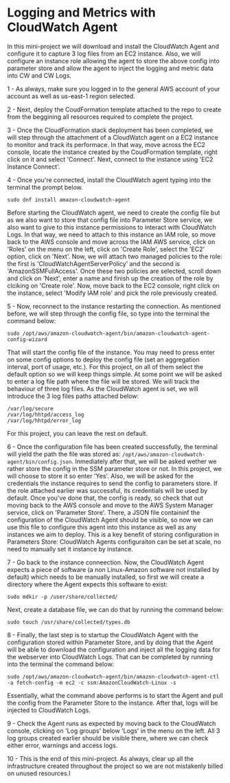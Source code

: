 # Logging and Metrics with CloudWatch Agent

In this mini-project we will download and install the CloudWatch Agent and configure it to capture 3 log files from an EC2 instance. Also, we will configure an instance role allowing the agent to store the above config into parameter store and allow the agent to inject the logging and metric data into CW and CW Logs.<br/>

1 - As always, make sure you logged in to the general AWS account of your account as well as us-east-1 region selected. <br/>

2 - Next, deploy the CoudFormation template attached to the repo to create from the beggining all resources required to complete the project. <br/>

3 - Once the CloudFormation stack deployment has been completed, we will step through the attachment of a CloudWatch agent on a EC2 instance to monitor and track its performace. In that way, move across the EC2 console, locate the instance created by the CoudFormation template, right click on it and select 'Connect'. Next, connect to the instance using 'EC2 Instance Connect'. <br/>

4 - Once you're connected, install the CloudWatch agent typing into the terminal the prompt below. <br/>

```
sudo dnf install amazon-cloudwatch-agent
```

Before starting the CloudWatch agent, we need to create the config file but as we also want to store that config file into Parameter Store service, we also want to give to this instance permissions to interact with CloudWatch Logs. In that way, we need to attach to this instance an IAM role, so move back to the AWS console and move across the IAM AWS service, click on 'Roles' on the menu on the left, click on 'Create Role', select the 'EC2' option, click on 'Next'. Now, we will attach two managed policies to the role: the first is 'CloudWatchAgentServerPolicy' and the second is 'AmazonSSMFullAccess'. Once these two policies are selected, scroll down and click on 'Next', enter a name and finish up the creation of the role by clciking on 'Create role'. Now, move back to the EC2 console, right click on the instance, select 'Modify IAM role' and pick the role previously created. <br/>

5 - Now, reconnect to the instance restarting the connection. As mentioned before, we will step through the config file, so type into the terminal the command below: <br/>

```
sudo /opt/aws/amazon-cloudwatch-agent/bin/amazon-cloudwatch-agent-config-wizard
```

That will start the config file of the instance. You may need to press enter on some config options to deploy the config file (set an aggregation interval, port of usage, etc.). For this project, on all of them select the default option so we will keep things simple.
At some point we will be asked to enter a log file path where the file will be stored. We will track the behaviour of three log files. As the CloudWatch agent is set, we will introduce the 3 log files paths attached below: <br/>

```
/var/log/secure
/var/log/hhtpd/access_log
/var/log/hhtpd/error_log
```
For this project, you can leave the rest on default. <br/>

6 - Once the configuration file has been created successfully, the terminal will yield the path the file was stored as: ```/opt/aws/amazon-cloudwatch-agent/bin/config.json```. Inmediately after that, we will be asked wether we rather store the config in the SSM parameter store or not. In this project, we will choose to store it so enter 'Yes'. Also, we will be asked for the credentials the instance requires to send the config to parameters store. If the role attached earlier was successful, its credentials will be used by default. Once you've done that, the config is ready, so check that out moving back to the AWS console and move to the AWS System Manager service, click on 'Parameter Store'. There, a JSON file containinf the configuration of the CloudWatch Agent should be visible, so now we can use this file to configure this agent into this instance as well as any instances we aim to deploy. This is a key benefit of storing configuration in Parameters Store: CloudWatch Agents configuraiton can be set at scale, no need to manually set it instance by instance. <br/>

7 - Go back to the instance conneection. Now, the CloudWatch Agent expects a piece of software (a non Linux-Amazon software not installed by default) which needs to be manually installed, so first we will create a directory where the Agent expects this software to exist: <br/>

```
sudo mdkir -p /user/share/collected/
```

Next, create a database file, we can do that by running the command below: <br/>

```
sudo touch /usr/share/collected/types.db
```

8 - Finally, the last step is to startup the CloudWatch Agent with the configuration stored within Parameter Store, and by doing that the Agent will be able to download the configuration and inject all the logging data for the webserver into CloudWatch Logs. That can be completed by running into the terminal the command below: <br/>

```
sudo /opt/aws/amazon-cloudwatch-agent/bin/amazon-cloudwatch-agent-ctl -a fetch-config -m ec2 -c ssm:AmazonCloudWatch-Linux -s
```
Essentially, what the command above performs is to start the Agent and pull the config from the Parameter Store to the instance. After that, logs will be injected to CloudWatch Logs. <br/>

9 - Check the Agent runs as expected by moving back to the CloudWatch console, clicking on 'Log groups' below 'Logs' in the menu on the left. All 3 log groups created earlier should be visible there, where we can check either error, warnings and access logs. <br/>

10 -  This is the end of this mini-project. As always, clear up all the infrastructure created throughout the project so we are not mistakenly billed on unused resources.l <br/>
